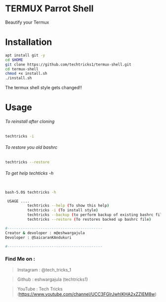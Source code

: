 # TERMUX Parrot Shell
Beautify your Termux 
# Installation
```bash
apt install git -y
cd $HOME
git clone https://github.com/techtricks1/termux-shell.git
cd termux-shell
chmod +x install.sh
./install.sh
```
The termux shell style gets changed!!
# Usage
###### To reinstall after cloning
```bash
techtricks -i
```
###### To restore you old bashrc
```bash
techtricks --restore
```
###### To get help techticks -h
```bash

bash-5.0$ techtricks -h

 USAGE ....
          techtricks --help (To show this help)
          techtricks -i (To install style)
          techtricks --backup (to perform backup of existing bashrc file!!!
          techtricks --restore (To restores backed up bashrc file)

#-------------------------------------------
Creator & devoloper : m@eshwargajula
Devoloper : @SaicaranKAndukuri

#-------------------------------------------
```
### Find Me on :
> Instagram : @tech_tricks_1

> Github    : eshwargajula (techtricks1)

> YouTube   : Tech Tricks (https://www.youtube.com/channel/UCC3FGIrJwhIKHA2xZZIEM8w)
                
